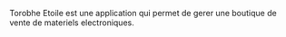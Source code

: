 Torobhe Etoile est une application qui permet de gerer une boutique de vente de materiels electroniques.

